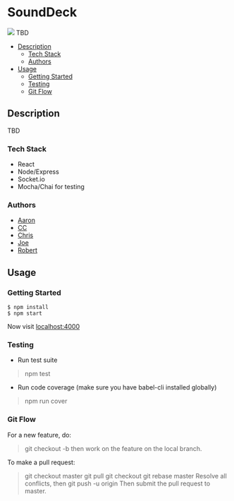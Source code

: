 # SoundDeck
<img src="https://travis-ci.org/SoundlyEnthused/SoundDeck.svg?branch=master"/>
TBD

- [Description](#description)
    - [Tech Stack](#tech-stack)
    - [Authors](#authors)
- [Usage](#usage)
    - [Getting Started](#getting-started)
    - [Testing](#testing)
    - [Git Flow](#git-flow)

## Description

TBD

### Tech Stack
- React
- Node/Express
- Socket.io
- Mocha/Chai for testing

### Authors
- [Aaron](https://github.com/)
- [CC](https://github.com/)
- [Chris](https://github.com/)
- [Joe](https://github.com/)
- [Robert](https://github.com/)

## Usage

### Getting Started
```
$ npm install
$ npm start
```

Now visit [localhost:4000](http://localhost:4000/)

### Testing

- Run test suite
> npm test

- Run code coverage (make sure you have babel-cli installed globally)
> npm run cover

### Git Flow

For a new feature, do:
> git checkout -b <featureName>
then work on the feature on the local branch.

To make a pull request:
> git checkout master
> git pull
> git checkout <featureName>
> git rebase master
Resolve all conflicts, then
> git push -u origin <featureName>
Then submit the pull request to master.
